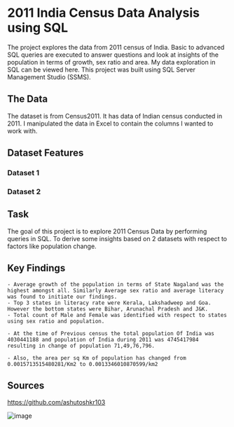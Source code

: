 # 2011 India Census Data Analysis using SQL

The project explores the data from 2011 census of India. Basic to advanced SQL queries are executed to answer questions and look at insights of the population in terms of growth, sex ratio and area. My data exploration in SQL can be viewed here. This project was built using SQL Server Management Studio (SSMS).

	
## The Data
The dataset is from Census2011. It has data of Indian census conducted in 2011. I manipulated the data in Excel to contain the columns I wanted to work with.

## Dataset Features

### Dataset 1

 
### Dataset 2


## Task
The goal of this project is to explore 2011 Census Data by performing queries in SQL. To derive some insights based on 2 datasets with respect to factors like population change.

## Key Findings
	- Average growth of the population in terms of State Nagaland was the highest amongst all. Similarly Average sex ratio and average literacy was found to initiate our findings.
	- Top 3 states in literacy rate were Kerala, Lakshadweep and Goa. However the bottom states were Bihar, Arunachal Pradesh and J&K.
	- Total count of Male and Female was identified with respect to states using sex ratio and population.
	
	- At the time of Previous census the total population Of India was 4030441188 and population of India during 2011 was 4745417984 resulting in change of population 71,49,76,796.

	- Also, the area per sq Km of population has changed from 0.0015713515480281/Km2 to 0.0013346010870599/km2

## Sources
https://github.com/ashutoshkr103
 
![image](https://github.com/Shreyad22/Portfolio-Projects/assets/120823954/e9852170-2f63-4f5f-aebd-0a0d37e489f4)
